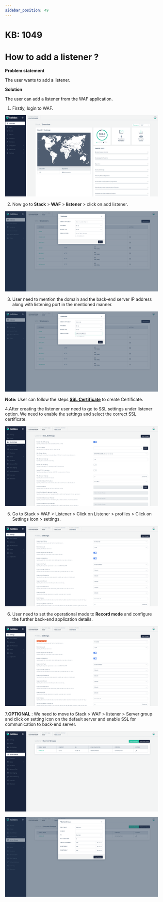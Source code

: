 ```yaml
---
sidebar_position: 49
---
```


# KB: 1049

# How to add a listener ?

**Problem statement**

The user wants to add a listener.

**Solution**

The user can add a listener from the WAF application.

1. Firstly, login to WAF.

![kb-1049](/img/waf/kb/v2/overview_kb_1049_1.png)

2. Now go to **Stack** > **WAF** > **listener** > click on add listener.

![kb-1049](/img/waf/kb/v2/add_listener_kb_1049_2.png)

3. User need to mention the domain and the back-end server IP address along with listening port in the mentioned manner.

![kb-1049](/img/waf/kb/v2/add_listener_kb_1049_3.png)

**Note:** User can follow the steps [**SSL Certificate**](kb-1028.md) to create Certificate.

4.After creating the listener user need to go to SSL settings under listener option. We need to enable the settings and select the correct SSL certificate.

![kb-1049](/img/waf/kb/v2/settings_kb_1049_4.png)

5. Go to Stack > WAF > Listener > Click on Listener > profiles > Click on Settings icon > settings.

![kb-1049](/img/waf/kb/v2/settings_kb_1049_5.png)

6. User need to set the operational mode to **Record mode** and configure the further back-end application details.

![kb-1049](/img/waf/kb/v2/settings_kb_1049_6.png)

7.**OPTIONAL** : We need to move to Stack > WAF > listener > Server group and click on setting icon on the default server and enable SSL for communication to back-end server.

![kb-1049](/img/waf/kb/v2/severs_group_kb_1049_7.png)

![kb-1049](/img/waf/kb/v2/severs_group_kb_1049_8.png)





